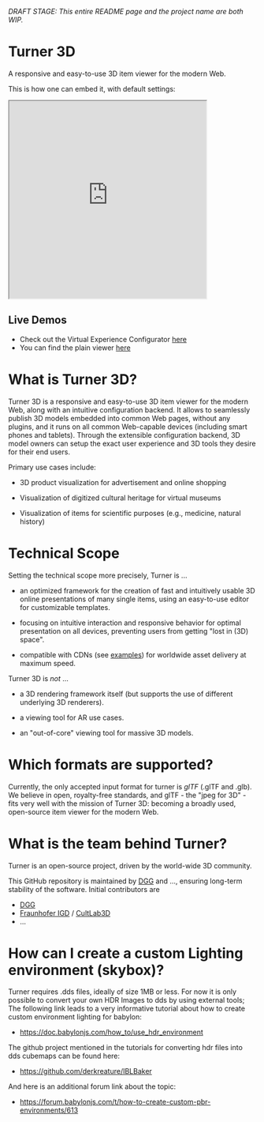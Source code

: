 *DRAFT STAGE: This entire README page and the project name are both WIP.*


# Turner 3D
A responsive and easy-to-use 3D item viewer for the modern Web.

This is how one can embed it, with default settings:
<div>
  <iframe width="400" height="400" src="https://dgg3d.github.io/turner/viewer/"></iframe>
</div>

## Live Demos
* Check out the Virtual Experience Configurator [here](https://dgg3d.github.io/turner/configurator/)
* You can find the plain viewer [here](https://dgg3d.github.io/turner/viewer/)


# What is Turner 3D?

Turner 3D is a responsive and easy-to-use 3D item viewer for the modern Web, along with an intuitive configuration backend. It allows to seamlessly publish 3D models embedded into common Web pages, without any plugins, and it runs on all common Web-capable devices (including smart phones and tablets). Through the extensible configuration backend, 3D model owners can setup the exact user experience and 3D tools they desire for their end users.

Primary use cases include:

* 3D product visualization for advertisement and online shopping

* Visualization of digitized cultural heritage for virtual museums

* Visualization of items for scientific purposes (e.g., medicine, natural history)


# Technical Scope

Setting the technical scope more precisely, Turner is ...

* an optimized framework for the creation of fast and intuitively usable 3D online presentations of many single items, using an easy-to-use editor for customizable templates.

* focusing on intuitive interaction and responsive behavior for optimal presentation on all devices, preventing users from getting "lost in (3D) space".

* compatible with CDNs (see [examples](...)) for worldwide asset delivery at maximum speed.


Turner 3D is *not* ...

* a 3D rendering framework itself (but supports the use of different underlying 3D renderers).

* a viewing tool for AR use cases.

* an "out-of-core" viewing tool for massive 3D models.


# Which formats are supported?

Currently, the only accepted input format for turner is *glTF* (.glTF and .glb).
We believe in open, royalty-free standards, and glTF - the "jpeg for 3D" - fits very well with the mission of Turner 3D: becoming a broadly used, open-source item viewer for the modern Web.


# What is the team behind Turner?

Turner is an open-source project, driven by the world-wide 3D community.

This GitHub repository is maintained by [DGG](https://github.com/DGG3D) and ..., ensuring long-term stability of the software. Initial contributors are
* [DGG](https://darmstadt-graphics.com/)
* [Fraunhofer IGD](https://www.igd.fraunhofer.de/en) / [CultLab3D](https://www.cultlab3d.de/)
* ...


# How can I create a custom Lighting environment (skybox)?

Turner requires .dds files, ideally of size 1MB or less. For now it is only possible to convert your own HDR Images to dds by using external tools; The following link leads to a very informative tutorial about how to create custom environment lighting for babylon:

* https://doc.babylonjs.com/how_to/use_hdr_environment

The github project mentioned in the tutorials for converting hdr files into dds cubemaps can be found here:

* https://github.com/derkreature/IBLBaker

And here is an additional forum link about the topic:
* https://forum.babylonjs.com/t/how-to-create-custom-pbr-environments/613


